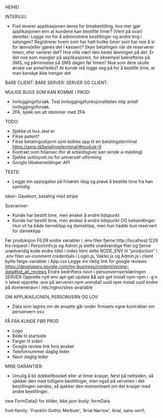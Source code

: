 HEIHEI

INTERVJU:
- Fixit leverer applikasjonen deres for timebestilling, hva mer gjør applikasjonen enn at kundene kan bestillte timer?
    (Vent på svar) deretter: Logge inn for å administrere bestillinger og andre ting i salongen? Registrerer hvem som har hatt 
    hvilke timer som har noe å si for lønna(eller gjøres det i kassen)? Skjer betalingen når de reserverer timen, eller varierer det?
    Hva ville vært den beste løsningen på det. 
    Er det noe som mangler på applikasjonen, for eksempel bekreftelse på SMS, og påminnelse på SMS dagen før timen?
    Noe som dere skulle ønske var annerledes? At kunde må logge seg på for å bestille time, at man kanskje ikke trenger det


BARE CLIENT:
BARE SERVER:
SERVER OG CLIENT:


MULIGE BUGS SOM KAN KOMME I PROD:
- Innloggingsforsøk. Test innloggingsfunksjonaliteten mtp antall innloggingsforsøk.
- 2FA, sjekk om alt stemmer med 2FA

TODO:
- Sjekke ut hva Jest er
- Fikse patent?
- Fikse betalingsskjerm som kobles opp til en betalingsterminal https://aera.id/betalingsterminal/#module-9
- Kontrakt som frilanser (for at arbeidsgiver kan sende a-melding)
- Sjekke uutilsynet.no for universell utforming
- Google tilbakemeldinger API


TESTE:
- Legge inn oppsigelse på frisøren idag og prøve å bestille time fra han samtidig

Ideer:
Gavekort, betaling med stripe

Scenarioer:
- Kunde har bestilt time, men ønsker å endre tidspunkt
- Kunde har bestilt time, men ønsker å endre tidspunkt OG behandlinger. Hun vil ha både herreklipp og dameklipp, men hun hadde kun
    reservert for dameklipp

Før produksjon
    FILER
endre variabler i .env filen
fjerne http://localhost:1226 fra request i Personinfo.js og Admin.js 
slette unødvendige filer og fjerne unødvendig kode
endre tittel i index.html
sette NODE_ENV til "production" i .env filen
un-comment credentials i Login.js, Vakter.js og Admin.js i client
bytte farge-variabler i App.css
Legge inn riktig link for google reviews https://developers.google.com/my-business/content/review-data#list_all_reviews
Endre bedriftens navn i personvernserklæringen
    SERVER
Opprette nytt env
apt-get update && apt-get install npm
npm i -g n
n latest
opprette .env på serveren
npm uninstall uuid
npm install uuid
endre på domenenavn i /etc/nginx/sites-available

OM APPLIKASJONEN, PERSONVERN OG LOV:
- Data som lagres om de ansatte går under firmaets egne kontrakter om personvern osv.

FÅ FRA KUNDE FØR PROD
- Logo
- Bilde til startside
- Farger til siden
- Google review link hvis ønsket
- Telefonnummer daglig leder
- Navn daglig leder

MINE GARANTIER:
- Umulig å bli dobbeltbooket eller at timer krasjer, først på nettsiden, så sjekker den med tidligere bestillinger, men også på serveren i det bestillingen sendes, så sjekker den momentnant om det krasjer med andre bestillinger.

new FormData() for bilder, ikke json
body: formData

font-family: 'Franklin Gothic Medium', 'Arial Narrow', Arial, sans-serif;